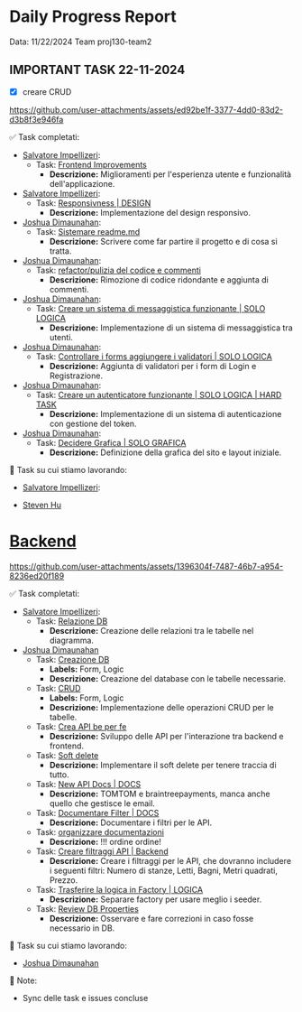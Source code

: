 # Daily Progress Report

Data: 11/22/2024 Team proj130-team2

## IMPORTANT TASK 22-11-2024

- [x] creare CRUD


https://github.com/user-attachments/assets/ed92be1f-3377-4dd0-83d2-d3b8f3e946fa


✅ Task completati:

- [Salvatore Impellizeri](https://github.com/salvatore-impellizzeri):
  - Task: [Frontend Improvements](https://github.com/orgs/project-bnb/projects/1/views/2?pane=issue&itemId=85)
    - **Descrizione:** Miglioramenti per l'esperienza utente e funzionalità dell'applicazione.
- [Salvatore Impellizeri](https://github.com/salvatore-impellizzeri):
  - Task: [Responsivness | DESIGN](https://github.com/orgs/project-bnb/projects/1/views/2?pane=issue&itemId=64)
    - **Descrizione:** Implementazione del design responsivo.
- [Joshua Dimaunahan](https://github.com/MindfulLearner):
  - Task: [Sistemare readme.md](https://github.com/orgs/project-bnb/projects/1/views/2?pane=issue&itemId=37)
    - **Descrizione:** Scrivere come far partire il progetto e di cosa si tratta.
- [Joshua Dimaunahan](https://github.com/MindfulLearner):
  - Task: [refactor/pulizia del codice e commenti](https://github.com/orgs/project-bnb/projects/1/views/2?pane=issue&itemId=43)
    - **Descrizione:** Rimozione di codice ridondante e aggiunta di commenti.
- [Joshua Dimaunahan](https://github.com/MindfulLearner):
  - Task: [Creare un sistema di messaggistica funzionante | SOLO LOGICA](https://github.com/orgs/project-bnb/projects/1/views/2?pane=issue&itemId=26)
    - **Descrizione:** Implementazione di un sistema di messaggistica tra utenti.
- [Joshua Dimaunahan](https://github.com/MindfulLearner):
  - Task: [Controllare i forms aggiungere i validatori | SOLO LOGICA](https://github.com/orgs/project-bnb/projects/1/views/2?pane=issue&itemId=25)
    - **Descrizione:** Aggiunta di validatori per i form di Login e Registrazione.
- [Joshua Dimaunahan](https://github.com/MindfulLearner):
  - Task: [Creare un autenticatore funzionante | SOLO LOGICA | HARD TASK](https://github.com/orgs/project-bnb/projects/1/views/2?pane=issue&itemId=24)
    - **Descrizione:** Implementazione di un sistema di autenticazione con gestione del token.
- [Joshua Dimaunahan](https://github.com/MindfulLearner):
  - Task: [Decidere Grafica | SOLO GRAFICA](https://github.com/orgs/project-bnb/projects/1/views/2?pane=issue&itemId=23)
    - **Descrizione:** Definizione della grafica del sito e layout iniziale.

🔄 Task su cui stiamo lavorando:

- [Salvatore Impellizeri](https://github.com/salvatore-impellizzeri):

- [Steven Hu](https://github.com/surefire-hu)


# [Backend](https://github.com/orgs/project-bnb/projects/3)

https://github.com/user-attachments/assets/1396304f-7487-46b7-a954-8236ed20f189

✅ Task completati:

- [Salvatore Impellizeri](https://github.com/salvatore-impellizzeri):
  - Task: [Relazione DB](https://github.com/project-bnb/laravel-db-bnb/issues/3)
    - **Descrizione:** Creazione delle relazioni tra le tabelle nel diagramma.
- [Joshua Dimaunahan](https://github.com/MindfulLearner)
  - Task: [Creazione DB](https://github.com/orgs/project-bnb/projects/3/views/2?pane=issue&itemId=88144070&issue=project-bnb%7CBoolBnB-back%7C1)
    - **Labels:** Form, Logic
    - **Descrizione:** Creazione del database con le tabelle necessarie.
  - Task: [CRUD](https://github.com/orgs/project-bnb/projects/3/views/2?pane=issue&itemId=88144073&issue=project-bnb%7CBoolBnB-back%7C1)
    - **Labels:** Form, Logic
    - **Descrizione:** Implementazione delle operazioni CRUD per le tabelle.
  - Task: [Crea API be per fe](https://github.com/orgs/project-bnb/projects/3/views/3?pane=issue&itemId=88287980&issue=project-bnb%7Claravel-db-bnb%7C7)
    - **Descrizione:** Sviluppo delle API per l'interazione tra backend e frontend.
  - Task: [Soft delete](https://github.com/orgs/project-bnb/projects/3/views/2?pane=issue&itemId=51)
    - **Descrizione:** Implementare il soft delete per tenere traccia di tutto.
  - Task: [New API Docs | DOCS](https://github.com/orgs/project-bnb/projects/3/views/2?pane=issue&itemId=37)
    - **Descrizione:** TOMTOM e braintreepayments, manca anche quello che gestisce le email.
  - Task: [Documentare Filter | DOCS](https://github.com/orgs/project-bnb/projects/3/views/2?pane=issue&itemId=35)
    - **Descrizione:** Documentare i filtri per le API.
  - Task: [organizzare documentazioni](https://github.com/orgs/project-bnb/projects/3/views/2?pane=issue&itemId=16)
    - **Descrizione:** !!! ordine ordine!
  - Task: [Creare filtraggi API | Backend](https://github.com/orgs/project-bnb/projects/3/views/2?pane=issue&itemId=14)
    - **Descrizione:** Creare i filtraggi per le API, che dovranno includere i seguenti filtri: Numero di stanze, Letti, Bagni, Metri quadrati, Prezzo.
  - Task: [Trasferire la logica in Factory | LOGICA](https://github.com/orgs/project-bnb/projects/3/views/2?pane=issue&itemId=11)
    - **Descrizione:** Separare factory per usare meglio i seeder.
  - Task: [Review DB Properties](https://github.com/orgs/project-bnb/projects/3/views/2?pane=issue&itemId=6)
    - **Descrizione:** Osservare e fare correzioni in caso fosse necessario in DB.

🔄 Task su cui stiamo lavorando:

- [Joshua Dimaunahan](https://github.com/MindfulLearner)


📌 Note:

- Sync delle task e issues concluse 
